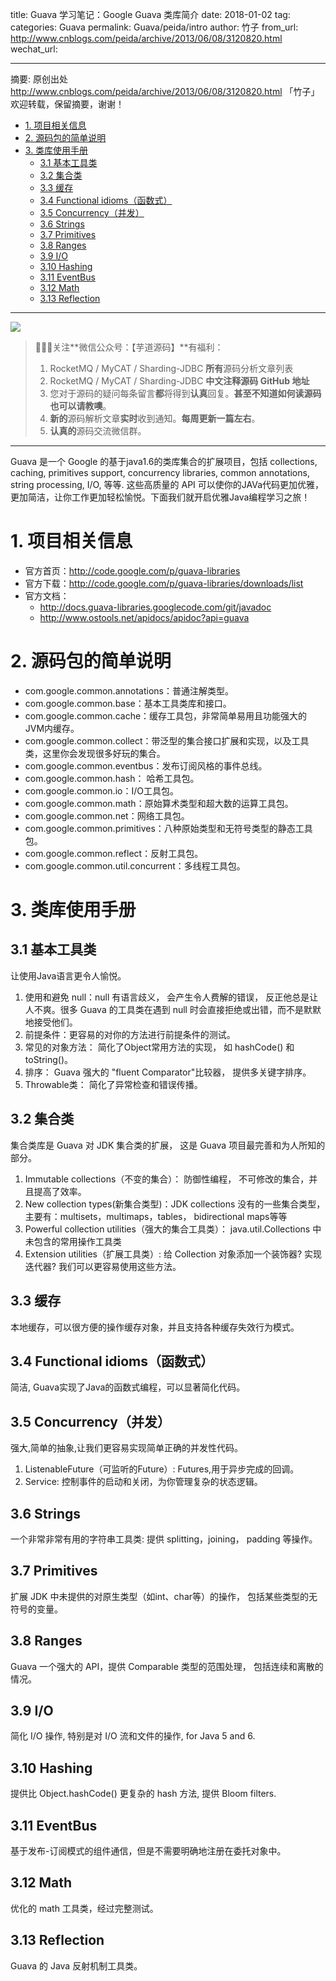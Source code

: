 title: Guava 学习笔记：Google Guava 类库简介
date: 2018-01-02
tag: 
categories: Guava
permalink: Guava/peida/intro
author: 竹子
from_url: http://www.cnblogs.com/peida/archive/2013/06/08/3120820.html
wechat_url: 

-------

摘要: 原创出处 http://www.cnblogs.com/peida/archive/2013/06/08/3120820.html 「竹子」欢迎转载，保留摘要，谢谢！

- [1. 项目相关信息](http://www.iocoder.cn/Guava/peida/intro/)
- [2. 源码包的简单说明](http://www.iocoder.cn/Guava/peida/intro/)
- [3. 类库使用手册](http://www.iocoder.cn/Guava/peida/intro/)
  - [3.1 基本工具类](http://www.iocoder.cn/Guava/peida/intro/)
  - [3.2 集合类](http://www.iocoder.cn/Guava/peida/intro/)
  - [3.3 缓存](http://www.iocoder.cn/Guava/peida/intro/)
  - [3.4 Functional idioms（函数式）](http://www.iocoder.cn/Guava/peida/intro/)
  - [3.5 Concurrency（并发）](http://www.iocoder.cn/Guava/peida/intro/)
  - [3.6 Strings](http://www.iocoder.cn/Guava/peida/intro/)
  - [3.7 Primitives](http://www.iocoder.cn/Guava/peida/intro/)
  - [3.8 Ranges](http://www.iocoder.cn/Guava/peida/intro/)
  - [3.9 I/O](http://www.iocoder.cn/Guava/peida/intro/)
  - [3.10 Hashing](http://www.iocoder.cn/Guava/peida/intro/)
  - [3.11 EventBus](http://www.iocoder.cn/Guava/peida/intro/)
  - [3.12 Math](http://www.iocoder.cn/Guava/peida/intro/)
  - [3.13 Reflection](http://www.iocoder.cn/Guava/peida/intro/)

-------

![](http://www.iocoder.cn/images/common/wechat_mp_2017_07_31.jpg)

> 🙂🙂🙂关注**微信公众号：【芋道源码】**有福利：  
> 1. RocketMQ / MyCAT / Sharding-JDBC **所有**源码分析文章列表  
> 2. RocketMQ / MyCAT / Sharding-JDBC **中文注释源码 GitHub 地址**  
> 3. 您对于源码的疑问每条留言**都**将得到**认真**回复。**甚至不知道如何读源码也可以请教噢**。  
> 4. **新的**源码解析文章**实时**收到通知。**每周更新一篇左右**。  
> 5. **认真的**源码交流微信群。

-------

Guava 是一个 Google 的基于java1.6的类库集合的扩展项目，包括 collections, caching, primitives support, concurrency libraries, common annotations, string processing, I/O, 等等. 这些高质量的 API 可以使你的JAVa代码更加优雅，更加简洁，让你工作更加轻松愉悦。下面我们就开启优雅Java编程学习之旅！

# 1. 项目相关信息

* 官方首页：http://code.google.com/p/guava-libraries
* 官方下载：http://code.google.com/p/guava-libraries/downloads/list
* 官方文档：
    * http://docs.guava-libraries.googlecode.com/git/javadoc
    * http://www.ostools.net/apidocs/apidoc?api=guava

# 2. 源码包的简单说明

* com.google.common.annotations：普通注解类型。
* com.google.common.base：基本工具类库和接口。
* com.google.common.cache：缓存工具包，非常简单易用且功能强大的JVM内缓存。
* com.google.common.collect：带泛型的集合接口扩展和实现，以及工具类，这里你会发现很多好玩的集合。
* com.google.common.eventbus：发布订阅风格的事件总线。
* com.google.common.hash： 哈希工具包。
* com.google.common.io：I/O工具包。
* com.google.common.math：原始算术类型和超大数的运算工具包。
* com.google.common.net：网络工具包。
* com.google.common.primitives：八种原始类型和无符号类型的静态工具包。
* com.google.common.reflect：反射工具包。
* com.google.common.util.concurrent：多线程工具包。

# 3. 类库使用手册

## 3.1 基本工具类

让使用Java语言更令人愉悦。

1. 使用和避免 null：null 有语言歧义， 会产生令人费解的错误， 反正他总是让人不爽。很多 Guava 的工具类在遇到 null 时会直接拒绝或出错，而不是默默地接受他们。
2. 前提条件：更容易的对你的方法进行前提条件的测试。
3. 常见的对象方法： 简化了Object常用方法的实现， 如 hashCode() 和 toString()。
4. 排序： Guava 强大的 "fluent Comparator"比较器， 提供多关键字排序。
5. Throwable类： 简化了异常检查和错误传播。

## 3.2 集合类

集合类库是 Guava 对 JDK 集合类的扩展， 这是 Guava 项目最完善和为人所知的部分。

1. Immutable collections（不变的集合）： 防御性编程， 不可修改的集合，并且提高了效率。
2. New collection types(新集合类型)：JDK collections 没有的一些集合类型，主要有：multisets，multimaps，tables， bidirectional maps等等
3. Powerful collection utilities（强大的集合工具类）： java.util.Collections 中未包含的常用操作工具类
4. Extension utilities（扩展工具类）: 给 Collection 对象添加一个装饰器? 实现迭代器? 我们可以更容易使用这些方法。

## 3.3 缓存

本地缓存，可以很方便的操作缓存对象，并且支持各种缓存失效行为模式。

## 3.4 Functional idioms（函数式）

简洁, Guava实现了Java的函数式编程，可以显著简化代码。

## 3.5 Concurrency（并发）

强大,简单的抽象,让我们更容易实现简单正确的并发性代码。

1. ListenableFuture（可监听的Future）: Futures,用于异步完成的回调。
2. Service: 控制事件的启动和关闭，为你管理复杂的状态逻辑。

## 3.6 Strings

一个非常非常有用的字符串工具类: 提供 splitting，joining， padding 等操作。

## 3.7 Primitives

扩展 JDK 中未提供的对原生类型（如int、char等）的操作， 包括某些类型的无符号的变量。

## 3.8 Ranges

Guava 一个强大的 API，提供 Comparable 类型的范围处理， 包括连续和离散的情况。

## 3.9 I/O

简化 I/O 操作, 特别是对 I/O 流和文件的操作, for Java 5 and 6.

## 3.10 Hashing

提供比 Object.hashCode() 更复杂的 hash 方法, 提供 Bloom filters.

## 3.11 EventBus

基于发布-订阅模式的组件通信，但是不需要明确地注册在委托对象中。

## 3.12 Math

优化的 math 工具类，经过完整测试。

## 3.13 Reflection

Guava 的 Java 反射机制工具类。